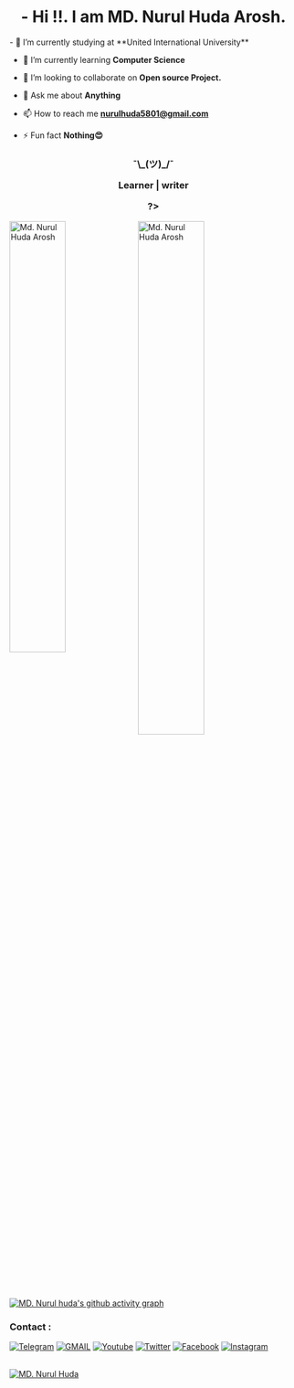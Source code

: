 
<h1 align="center">
- Hi !!. I am MD. Nurul Huda Arosh.</h4>
- 🔭 I’m currently studying at **United International University**

- 🌱 I’m currently learning **Computer Science**

- 👯 I’m looking to collaborate on **Open source Project.**

- 💬 Ask me about **Anything**
- 📫 How to reach me **nurulhuda5801@gmail.com**
- ⚡ Fun fact **Nothing😍**



<h3 align="center">¯\_(ツ)_/¯

Learner | writer

?></h3>

<p><img align="left"  width="44%" src="https://github-readme-stats.vercel.app/api?username=nurul5801&show_icons=true&locale=en" alt="Md. Nurul Huda Arosh" /></p>

<p><img width="48%"  src="https://github-readme-stats.vercel.app/api/top-langs?username=nurul5801&show_icons=true&locale=en&layout=compact" alt="Md. Nurul Huda Arosh" /></p>

[![MD. Nurul huda's github activity graph](https://github-readme-activity-graph.cyclic.app/graph?username=nurul5801)](https://github.com/nurul5801/github-readme-activity-graph)





### Contact :
<a href="https://t.me/GUR91JH0R"><img title="Telegram" src="https://img.shields.io/badge/Telegram-%23000000.svg?&style=for-the-badge&logo=telegram&logoColor=61DAFB"></a>
<a href="https://mail.google.com/mail/?view=cm&fs=1&to=nurulhuda5801@gmail.com"><img title="GMAIL" src="https://img.shields.io/badge/Gmail-D14836?style=for-the-badge&logo=gmail&logoColor=white"></a>
<a href="https://youtube.com/dailyearningbd"><img title="Youtube" src="https://img.shields.io/badge/youtube-%230077B5.svg?&style=for-the-badge&logo=youtube&logoColor=white"></a>
<a href="#"><img title="Twitter" src="https://img.shields.io/badge/Twitter-12100E?style=for-the-badge&logo=twitter&logoColor=white"></a>
<a href="https://facebook.com/nurul5801"><img title="Facebook" src="https://img.shields.io/badge/facebook-%231877F2.svg?&style=for-the-badge&logo=facebook&logoColor=white"></a>
<a href="https://instagram.com/mdnurulhudaarosh"><img title="Instagram" src="https://img.shields.io/badge/instagram-%23E4405F.svg?&style=for-the-badge&logo=instagram&logoColor=white"></a>

<br/>
<a href="https://github.com/nurul5801/"><img title="MD. Nurul Huda" src="https://i.imgur.com/IuzIC2j.png"></a>
